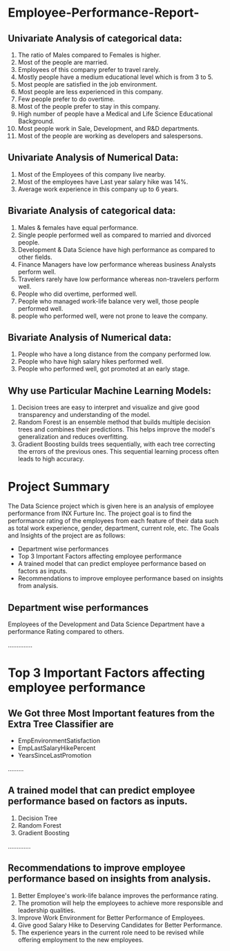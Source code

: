 # Employee-Performance-Report-

## Univariate Analysis of categorical data:

1) The ratio of Males compared to Females is higher.
2) Most of the people are married.
3) Employees of this company prefer to travel rarely.
4) Mostly people have a medium educational level which is from 3 to 5.
5) Most people are satisfied in the job environment.
6) Most people are less experienced in this company.
7) Few people prefer to do overtime.
8) Most of the people prefer to stay in this company.
9) High number of people have a Medical and Life Science Educational Background.
10) Most people work in Sale, Development, and R&D departments.
11) Most of the people are working as developers and salespersons.

## Univariate Analysis of Numerical Data:

1) Most of the Employees of this company live nearby.
2) Most of the employees have Last year salary hike was 14%.
3) Average work experience in this company up to 6 years.

## Bivariate Analysis of categorical data:

1) Males & females have equal performance.
2) Single people performed well as compared to married and divorced people.
3) Development & Data Science have high performance as compared to other fields.
4) Finance Managers have low performance whereas business Analysts perform well.
5) Travelers rarely have low performance whereas non-travelers perform well.
6) People who did overtime, performed well.
7) People who managed work-life balance very well, those people performed well.
8) people who performed well, were not prone to leave the company.

## Bivariate Analysis of Numerical data:

1) People who have a long distance from the company performed low.
2) People who have high salary hikes performed well.
3) People who performed well, got promoted at an early stage.


## Why use Particular Machine Learning Models:

1) Decision trees are easy to interpret and visualize and give good transparency and understanding of the model.
2) Random Forest is an ensemble method that builds multiple decision trees and combines their predictions.
   This helps improve the model's generalization and reduces overfitting.
3) Gradient Boosting builds trees sequentially, with each tree correcting the errors of the previous ones.
   This sequential learning process often leads to high accuracy.

# Project Summary

The Data Science project which is given here is an analysis of employee performance from INX Furture Inc. The project goal is to find the performance rating of the employees from each feature of their data such as total work experience, gender, department, current role, etc. The Goals and Insights of the project are as follows:

*   Department wise performances
*   Top 3 Important Factors affecting employee performance
*   A trained model that can predict employee performance based on factors as inputs.
*   Recommendations to improve employee performance based on insights from analysis.
 
## Department wise performances

Employees of the Development and Data Science Department have a performance Rating compared to others.

..............

# Top 3 Important Factors affecting employee performance

## We Got three Most Important features from the Extra Tree Classifier are

*   EmpEnvironmentSatisfaction
*   EmpLastSalaryHikePercent
*   YearsSinceLastPromotion

.........

## A trained model that can predict employee performance based on factors as inputs.

1. Decision Tree
2. Random Forest
3. Gradient Boosting

.............

## Recommendations to improve employee performance based on insights from analysis.

1. Better Employee's work-life balance improves the performance rating.
2. The promotion will help the employees to achieve more responsible and leadership qualities.
3. Improve Work Environment for Better Performance of Employees.
4. Give good Salary Hike to Deserving Candidates for Better Performance.
5. The experience years in the current role need to be revised while offering employment to the new employees.

